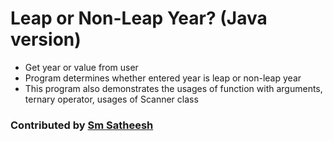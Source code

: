 # Leap or Non-Leap Year? (Java version)
* Get year or value from user <br/>
* Program determines whether entered year is leap or non-leap year <br />
* This program also demonstrates the usages of function with arguments, ternary operator, usages of Scanner class <br />

### Contributed by [Sm Satheesh](https://github.com/smsatheesh)
